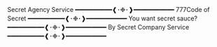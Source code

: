 Secret Agency Service
━━━━━━━━━━❰･❉･❱━━━━━━━━━━━
777Code of Secret
━━━━━━━━━━❰･❉･❱━━━━━━━━━━━
You want secret sauce?
━━━━━━━━━━❰･❉･❱━━━━━━━━━━━
By Secret Company Service
━━━━━━━━━━❰･❉･❱━━━━━━━━━━━
